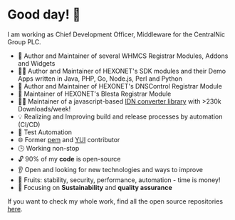 # Good day! 👋

I am working as Chief Development Officer, Middleware for the CentralNic Group PLC.

- :superhero: Author and Maintainer of several WHMCS Registrar Modules, Addons and Widgets
- :mage_man: Author and Maintainer of HEXONET's SDK modules and their Demo Apps written in Java, PHP, Go, Node.js, Perl and Python
- :genie: Author and Maintainer of HEXONET's DNSControl Registrar Module
- :construction_worker: Maintainer of HEXONET's Blesta Registrar Module
- :technologist: Maintainer of a javascript-based [IDN converter library](https://www.npmjs.com/package/idna-uts46-hx) with >230k Downloads/week!
- 💡 Realizing and Improving build and release processes by automation (CI/CD)
- :rainbow: Test Automation
- 🌐 Former [pem](https://www.npmjs.com/package/pem) and [YUI](https://yuilibrary.com/) contributor
- 🕒 Working non-stop
- 🔓 90% of my **code** is open-source
- :ear: Open and looking for new technologies and ways to improve
- 🍇 Fruits: stability, security, performance, automation - time is money!
- 🎯 Focusing on **Sustainability** and **quality assurance**

If you want to check my whole work, find all the open source repositories [here](https://github.com/hexonet).
